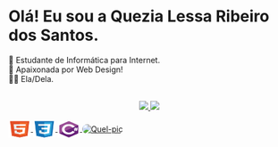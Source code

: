 # Olá! Eu sou a Quezia Lessa Ribeiro dos Santos.

🌱 Estudante de Informática para Internet. <br>
🤍 Apaixonada por Web Design! <br>
👩‍💻 Ela/Dela. <br><br>

<div align="center">
  <a href="https://github.com/Quezia-Lessa-Ribeiro-Santos">
  <img height="180em" src="https://github-readme-stats.vercel.app/api?username=Quezia-Lessa-Ribeiro-Santos&show_icons=true&theme=vue&include_all_commits=true&count_private-true"/>
  <img height="140em" src="https://github-readme-stats.vercel.app/api/top-langs/?username=Quezia-Lessa-Ribeiro-Santos&layout=compact&langs_count=7&theme=vue"/>
</div>
<div style="display: inline_block"><br>
  <img align="center" alt="Quel-HTML" height="30" width="40" src="https://raw.githubusercontent.com/devicons/devicon/master/icons/html5/html5-original.svg"/>
  <img align="center" alt="Quel-CSS" height="30" width="40" src="https://raw.githubusercontent.com/devicons/devicon/master/icons/css3/css3-original.svg"/>
  <img align="center" alt="Quel-Csharp" height="30" width="40" src="https://raw.githubusercontent.com/devicons/devicon/master/icons/csharp/csharp-original.svg"/>
  <img align="center" alt="Quel-pic" height="150" style="border-radius:50px;" src="file:///D:/Geral/ETEC/Inform%C3%A1tica%203%C2%B0%20IB/DPTCC/QUEZIA.svg"/>
</div>
